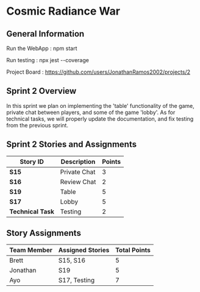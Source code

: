 # Cosmic Radiance War

## General Information

Run the WebApp : npm start

Run testing : npx jest --coverage

Project Board : https://github.com/users/JonathanRamos2002/projects/2

## Sprint 2 Overview 

In this sprint we plan on implementing the 'table' functionality of the game, private chat between players, and some of the game 'lobby'. As for technical tasks, we will properly update the documentation, and fix testing from the previous sprint. 

## Sprint 2 Stories and Assignments

| Story ID            | Description           | Points |
|---------------------|-----------------------|--------|
| **S15**             | Private Chat          | 3      |
| **S16**             | Review Chat           | 2      |
| **S19**             | Table                 | 5      |
| **S17**             | Lobby                 | 5      |
| **Technical Task**  | Testing               | 2      |

## Story Assignments

| Team Member | Assigned Stories       | Total Points |
|-------------|------------------------|--------------|
| Brett       | S15, S16               | 5            |
| Jonathan    | S19                    | 5            |
| Ayo         | S17, Testing           | 7            |


